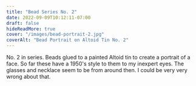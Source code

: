 ```yaml
---
title: "Bead Series No. 2"
date: 2022-09-09T10:12:11-07:00
draft: false
hideReadMore: true
cover: "/images/bead-portrait-2.jpg"
coverAlt: "Bead Portrait on Altoid Tin No. 2"
---
```


No. 2 in series. Beads glued to a painted Altoid tin to create a portrait of a face.
So far these have a 1950's style to them to my inexpert eyes. The glasses and necklace
seem to be from around then. I could be very very wrong about that.